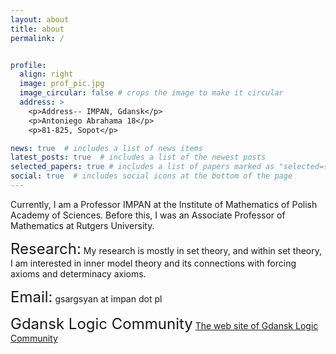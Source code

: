 ```yaml
---
layout: about
title: about
permalink: /


profile:
  align: right
  image: prof_pic.jpg
  image_circular: false # crops the image to make it circular
  address: >
    <p>Address-- IMPAN, Gdansk</p>
    <p>Antoniego Abrahama 18</p>
    <p>81-825, Sopot</p>

news: true  # includes a list of news items
latest_posts: true  # includes a list of the newest posts
selected_papers: true # includes a list of papers marked as "selected={true}"
social: true  # includes social icons at the bottom of the page
---
```


Currently, I am a Professor IMPAN at the Institute of Mathematics of Polish Academy of Sciences. Before this, I was an Associate Professor of Mathematics at Rutgers University.

<font size="+2">Research:</font> My research is mostly in set theory, and within set theory, I am interested in inner model theory and its connections with forcing axioms and determinacy axioms.

<font size="+2">Email:</font>  gsargsyan at impan dot pl

<font size="+2">Gdansk Logic Community</font>  <a href="https://gdn-logic.github.io">The web site of Gdansk Logic Community<a/>






